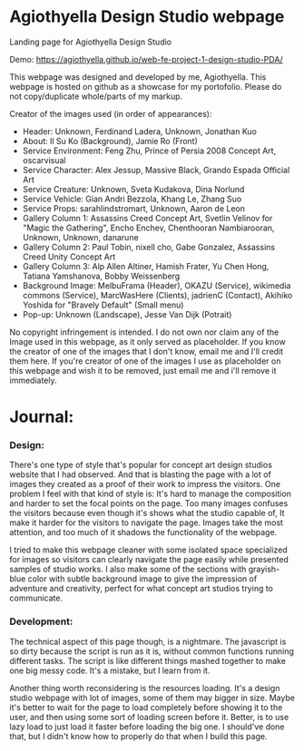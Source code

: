 # Agiothyella Design Studio webpage

Landing page for Agiothyella Design Studio

Demo: https://agiothyella.github.io/web-fe-project-1-design-studio-PDA/

This webpage was designed and developed by me, Agiothyella.
This webpage is hosted on github as a showcase for my portofolio. Please do not copy/duplicate whole/parts of my markup.

Creator of the images used (in order of appearances):

- Header: Unknown, Ferdinand Ladera, Unknown, Jonathan Kuo
- About: Il Su Ko (Background), Jamie Ro (Front)
- Service Environment: Feng Zhu, Prince of Persia 2008 Concept Art, oscarvisual
- Service Character: Alex Jessup, Massive Black, Grando Espada Official Art
- Service Creature: Unknown, Sveta Kudakova, Dina Norlund
- Service Vehicle: Gian Andri Bezzola, Khang Le, Zhang Suo
- Service Props: sarahlindstromart, Unknown, Aaron de Leon
- Gallery Column 1: Assassins Creed Concept Art, Svetlin Velinov for "Magic the Gathering", Encho Enchev, Chenthooran Nambiarooran, Unknown, Unknown, danarune
- Gallery Column 2: Paul Tobin, nixell cho, Gabe Gonzalez, Assassins Creed Unity Concept Art
- Gallery Column 3: Alp Allen Altiner, Hamish Frater, Yu Chen Hong, Tatiana Yamshanova, Bobby Weissenberg
- Background Image: MelbuFrama (Header), OKAZU (Service), wikimedia commons (Service), MarcWasHere (Clients), jadrienC (Contact), Akihiko Yoshida for "Bravely Default" (Small menu)
- Pop-up: Unknown (Landscape), Jesse Van Dijk (Potrait)

No copyright infringement is intended. I do not own nor claim any of the Image used in this webpage, as it only served as placeholder.
If you know the creator of one of the images that I don't know, email me and I'll credit them here.
If you're creator of one of the images I use as placeholder on this webpage and wish it to be removed, just email me and i'll remove it immediately.

# Journal:

### Design:
There's one type of style that's popular for concept art design studios website that I had observed. And that is blasting the page with a lot of images they created as a proof of their work to impress the visitors. One problem I feel with that kind of style is: It's hard to manage the composition and harder to set the focal points on the page. Too many images confuses the visitors because even though it's shows what the studio capable of, It make it harder for the visitors to navigate the page. Images take the most attention, and too much of it shadows the functionality of the webpage.

I tried to make this webpage cleaner with some isolated space specialized for images so visitors can clearly navigate the page easily while presented samples of studio works. I also make some of the sections with grayish-blue color with subtle background image to give the impression of adventure and creativity, perfect for what concept art studios trying to communicate.

### Development:
The technical aspect of this page though, is a nightmare. The javascript is so dirty because the script is run as it is, without common functions running different tasks. The script is like different things mashed together to make one big messy code. It's a mistake, but I learn from it. 

Another thing worth reconsidering is the resources loading. It's a design studio webpage with lot of images, some of them may bigger in size. Maybe it's better to wait for the page to load completely before showing it to the user, and then using some sort of loading screen before it. Better, is to use lazy load to just load it faster before loading the big one. I should've done that, but I didn't know how to properly do that when I build this page.
